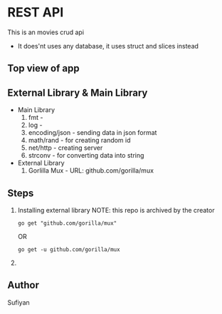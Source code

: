 # REST API
This is an movies crud api
- It does'nt uses any database, it uses struct and slices instead
## Top view of app

## External Library & Main Library
- Main Library
    1. fmt - 
    2. log - 
    3. encoding/json - sending data in json format
    4. math/rand - for creating random id 
    5. net/http - creating server
    6. strconv - for converting data into string
- External Library
    1. Gorlilla Mux - URL: github.com/gorilla/mux 

## Steps
1. Installing external library
    NOTE: this repo is archived by the creator
    ```
    go get "github.com/gorilla/mux"   
    ```
    OR
    ```
    go get -u github.com/gorilla/mux
    ```
2. 

## Author
Sufiyan